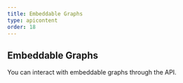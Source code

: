 ```yaml
---
title: Embeddable Graphs
type: apicontent
order: 18
---
```

## Embeddable Graphs
You can interact with embeddable graphs through the API.
